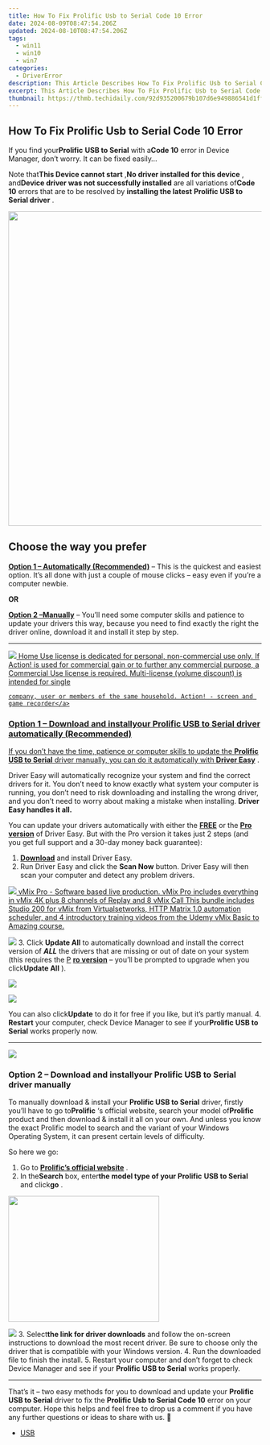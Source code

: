 ```yaml
---
title: How To Fix Prolific Usb to Serial Code 10 Error
date: 2024-08-09T08:47:54.206Z
updated: 2024-08-10T08:47:54.206Z
tags:
  - win11
  - win10
  - win7
categories:
  - DriverError
description: This Article Describes How To Fix Prolific Usb to Serial Code 10 Error
excerpt: This Article Describes How To Fix Prolific Usb to Serial Code 10 Error
thumbnail: https://thmb.techidaily.com/92d935200679b107d6e949886541d1fff9656f8b1ef1aeadb85afda988825dc9.jpg
---
```


## How To Fix Prolific Usb to Serial Code 10 Error

 If you find your**Prolific** **USB to Serial** with a**Code 10** error in Device Manager, don’t worry. It can be fixed easily…

 Note that**This Device cannot start** ,**No driver installed for this device** , and**Device driver was not successfully installed** are all variations of**Code 10** errors that are to be resolved by **installing the latest** **Prolific USB to Serial driver** .

<!-- affiliate ads begin -->
<a href="https://electronicx.pxf.io/c/5597632/1872496/14483" target="_top" id="1872496"><img src="//a.impactradius-go.com/display-ad/14483-1872496" border="0" alt="" width="750" height="625"/></a><img height="0" width="0" src="https://imp.pxf.io/i/5597632/1872496/14483" style="position:absolute;visibility:hidden;" border="0" />
<!-- affiliate ads end -->
## Choose the way you prefer

**[Option 1 – Automatically (Recommended)](#O1)**  – This is the quickest and easiest option. It’s all done with just a couple of mouse clicks – easy even if you’re a computer newbie.

**OR**

**[Option 2 –Manually](https://cowinaudio.pxf.io/pyx40e)**  – You’ll need some computer skills and patience to update your drivers this way, because you need to find exactly the right the driver online, download it and install it step by step.

---

<!-- affiliate ads begin -->
<a href="https://checkout.mirillis.com/order/checkout.php?PRODS=4704640&QTY=1&AFFILIATE=108875&CART=1"> <img src="https://secure.avangate.com/images/merchant/547a5a56d43f6d40f9a6a2f76501d013/products/1_mirillis_action_boxshot_store_1x.jpg" border="0">
	Home Use license is dedicated for personal, non-commercial use only. 
	If Action! is used for commercial gain or to further any commercial purpose, 
	a Commercial Use license is required. Multi-license (volume discount) is intended for single 
 
	company, user or members of the same household. Action! - screen and game recorder</a>
<!-- affiliate ads end -->
### **Option 1 – Download and installyour Prolific USB to Serial driver automatically (Recommended)**

 If you don’t have the time, patience or computer skills to update the **Prolific USB to Serial**  driver manually, you can do it automatically with [](https://tools.techidaily.com/drivereasy/download/) **[Driver Easy](https://tools.techidaily.com/drivereasy/download/)**  .

 Driver Easy will automatically recognize your system and find the correct drivers for it. You don’t need to know exactly what system your computer is running, you don’t need to risk downloading and installing the wrong driver, and you don’t need to worry about making a mistake when installing. **Driver Easy handles it all.**

 You can update your drivers automatically with either the [**FREE**](https://tools.techidaily.com/drivereasy/download/) or the [**Pro version**](https://tools.techidaily.com/drivereasy/download/) of Driver Easy. But with the Pro version it takes just 2 steps (and you get full support and a 30-day money back guarantee):

1. **[Download](https://tools.techidaily.com/drivereasy/download/)**  and install Driver Easy.
2. Run Driver Easy and click the **Scan Now** button. Driver Easy will then scan your computer and detect any problem drivers.  
<!-- affiliate ads begin -->
<a href="https://secure.2checkout.com/order/checkout.php?PRODS=30901410&QTY=1&AFFILIATE=108875&CART=1"> <img src="https://secure.avangate.com/images/merchant/ce9a6fb2becc2d235e62b125e9260102/products/copy_1_copy_vMixCallScreenshot1-large.jpg" border="0"> vMix Pro - Software based live production. vMix Pro includes everything in vMix 4K plus 8 channels of Replay and 8 vMix Call 
This bundle includes Studio 200 for vMix from Virtualsetworks, HTTP Matrix 1.0 automation scheduler, and 4 introductory training videos from the Udemy vMix Basic to Amazing course. </a>
<!-- affiliate ads end -->
![](https://images.drivereasy.com/wp-content/uploads/2018/10/img_5bd161b2b3999.jpg)
3. Click **Update All** to automatically download and install the correct version of **_ALL_**  the drivers that are missing or out of date on your system (this requires the [P](https://tools.techidaily.com/drivereasy/download/) **[ro version](https://tools.techidaily.com/drivereasy/download/)**  – you’ll be prompted to upgrade when you click**Update All** ).  
<!-- affiliate ads begin -->
<a href="https://store.iobit.com/order/checkout.php?PRODS=1468905&QTY=1&AFFILIATE=108875&CART=1"><img src="https://secure.avangate.com/images/merchant/184260348236f9554fe9375772ff966e/ascscan_728x90.png" border="0"></a>
<!-- affiliate ads end -->
![](https://images.drivereasy.com/wp-content/uploads/2018/10/img_5bd1629abd7dd.jpg)  

 You can also click**Update** to do it for free if you like, but it’s partly manual.
4. **Restart** your computer, check Device Manager to see if your**Prolific USB to Serial** works properly now.

---

<!-- affiliate ads begin -->
<a href="https://secure.2checkout.com/order/checkout.php?PRODS=4621764&QTY=1&AFFILIATE=108875&CART=1"><img src="https://www.x-mirage.com/x-mirage/img/page-home.jpg" border="0"></a>
<!-- affiliate ads end -->
### **Option 2 – Download and installyour Prolific USB to Serial driver manually**

 To manually download & install your **Prolific USB to Serial** driver, firstly you’ll have to go to**Prolific** ‘s official website, search your model of**Prolific** product and then download & install it all on your own.  And unless you know the exact Prolific model to search and the variant of your Windows Operating System, it can present certain levels of difficulty.

So here we go:

1. Go to **[Prolific’s official website](http://www.prolific.com.tw/US/ShowProduct.aspx?pcid=41&showlevel=0041-0041)**  .
2. In the**Search** box, enter**the model type of your Prolific** **USB to Serial** and click**go** .  
<!-- affiliate ads begin -->
<a href="https://caperobbin.sjv.io/c/5597632/2006118/18460" target="_top" id="2006118"><img src="//a.impactradius-go.com/display-ad/18460-2006118" border="0" alt="" width="300" height="250"/></a><img height="0" width="0" src="https://imp.pxf.io/i/5597632/2006118/18460" style="position:absolute;visibility:hidden;" border="0" />
<!-- affiliate ads end -->
![](https://images.drivereasy.com/wp-content/uploads/2018/10/img_5bd1970ec295e.jpg)
3. Select**the link for driver downloads** and follow the on-screen instructions to download the most recent driver.  Be sure to choose only the driver that is compatible with your Windows version.
4. Run the downloaded file to finish the install.
5. Restart your computer and don’t forget to check Device Manager and see if your **Prolific** **USB to Serial** works properly.

---

 That’s it – two easy methods for you to download and update your **Prolific** **USB to Serial** driver to fix the **Prolific Usb to Serial Code 10** error on your computer. Hope this helps and feel free to drop us a comment if you have any further questions or ideas to share with us. 🙂

* [USB](https://store.drivereasy.com/order/cart.php?PRODS=4731822&QTY=1&AFFILIATE=108875)

<ins class="adsbygoogle"
     style="display:block"
     data-ad-format="autorelaxed"
     data-ad-client="ca-pub-7571918770474297"
     data-ad-slot="1223367746"></ins>



<ins class="adsbygoogle"
     style="display:block"
     data-ad-client="ca-pub-7571918770474297"
     data-ad-slot="8358498916"
     data-ad-format="auto"
     data-full-width-responsive="true"></ins>


